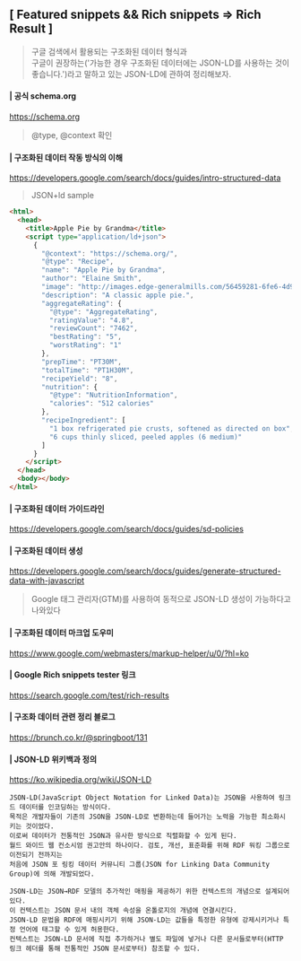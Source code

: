 ## [ Featured snippets && Rich snippets => Rich Result ]

> 구글 검색에서 활용되는 구조화된 데이터 형식과  
> 구글이 권장하는('가능한 경우 구조화된 데이터에는 JSON-LD를 사용하는 것이 좋습니다.')라고 말하고 있는 JSON-LD에 관하여 정리해보자.

#### | 공식 schema.org

https://schema.org

> @type, @context 확인

#### | 구조화된 데이터 작동 방식의 이해

https://developers.google.com/search/docs/guides/intro-structured-data

> JSON+ld sample

```html
<html>
  <head>
    <title>Apple Pie by Grandma</title>
    <script type="application/ld+json">
      {
        "@context": "https://schema.org/",
        "@type": "Recipe",
        "name": "Apple Pie by Grandma",
        "author": "Elaine Smith",
        "image": "http://images.edge-generalmills.com/56459281-6fe6-4d9d-984f-385c9488d824.jpg",
        "description": "A classic apple pie.",
        "aggregateRating": {
          "@type": "AggregateRating",
          "ratingValue": "4.8",
          "reviewCount": "7462",
          "bestRating": "5",
          "worstRating": "1"
        },
        "prepTime": "PT30M",
        "totalTime": "PT1H30M",
        "recipeYield": "8",
        "nutrition": {
          "@type": "NutritionInformation",
          "calories": "512 calories"
        },
        "recipeIngredient": [
          "1 box refrigerated pie crusts, softened as directed on box",
          "6 cups thinly sliced, peeled apples (6 medium)"
        ]
      }
    </script>
  </head>
  <body></body>
</html>
```

#### | 구조화된 데이터 가이드라인

https://developers.google.com/search/docs/guides/sd-policies

#### | 구조화된 데이터 생성

https://developers.google.com/search/docs/guides/generate-structured-data-with-javascript

> Google 태그 관리자(GTM)를 사용하여 동적으로 JSON-LD 생성이 가능하다고 나와있다

#### | 구조화된 데이터 마크업 도우미

https://www.google.com/webmasters/markup-helper/u/0/?hl=ko

#### | Google Rich snippets tester 링크

https://search.google.com/test/rich-results

#### | 구조화 데이터 관련 정리 블로그

https://brunch.co.kr/@springboot/131

#### | JSON-LD 위키백과 정의

https://ko.wikipedia.org/wiki/JSON-LD

```
JSON-LD(JavaScript Object Notation for Linked Data)는 JSON을 사용하여 링크드 데이터를 인코딩하는 방식이다.
목적은 개발자들이 기존의 JSON을 JSON-LD로 변환하는데 들어가는 노력을 가능한 최소화시키는 것이었다.
이로써 데이터가 전통적인 JSON과 유사한 방식으로 직렬화할 수 있게 된다.
월드 와이드 웹 컨소시엄 권고안의 하나이다. 검토, 개선, 표준화를 위해 RDF 워킹 그룹으로 이전되기 전까지는
처음에 JSON 포 링킹 데이터 커뮤니티 그룹(JSON for Linking Data Community Group)에 의해 개발되었다.

JSON-LD는 JSON→RDF 모델의 추가적인 매핑을 제공하기 위한 컨텍스트의 개념으로 설계되어 있다.
이 컨텍스트는 JSON 문서 내의 객체 속성을 온톨로지의 개념에 연결시킨다.
JSON-LD 문법을 RDF에 매핑시키기 위해 JSON-LD는 값들을 특정한 유형에 강제시키거나 특정 언어에 태그할 수 있게 허용한다.
컨텍스트는 JSON-LD 문서에 직접 추가하거나 별도 파일에 넣거나 다른 문서들로부터(HTTP 링크 헤더를 통해 전통적인 JSON 문서로부터) 참조할 수 있다.
```
